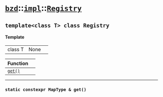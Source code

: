 # [`bzd`](../../../index.md)::[`impl`](../../index.md)::[`Registry`](../index.md)

## `template<class T> class Registry`

#### Template
||||
|---:|:---|:---|
|class T|None||

|Function||
|:---|:---|
|[`get()`](./index.md)||
------
### `static constexpr MapType & get()`

